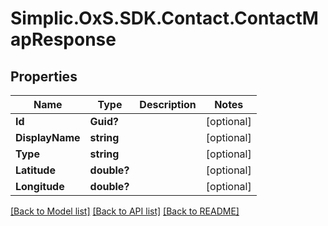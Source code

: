 # Simplic.OxS.SDK.Contact.ContactMapResponse

## Properties

Name | Type | Description | Notes
------------ | ------------- | ------------- | -------------
**Id** | **Guid?** |  | [optional] 
**DisplayName** | **string** |  | [optional] 
**Type** | **string** |  | [optional] 
**Latitude** | **double?** |  | [optional] 
**Longitude** | **double?** |  | [optional] 

[[Back to Model list]](../README.md#documentation-for-models) [[Back to API list]](../README.md#documentation-for-api-endpoints) [[Back to README]](../README.md)

